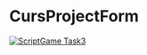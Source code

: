 # CursProjectForm

[![ScriptGame Task3](https://img.youtube.com/vi/T46MV1vVLXE/0.jpg)](https://www.youtube.com/watch?v=T46MV1vVLXE)
```[_{{{CITATION{{{_2{How to Embed a YouTube Video in GitHub ReadMe Markdown](https://ardalis.com/how-to-embed-youtube-video-in-github-readme-markdown/)
